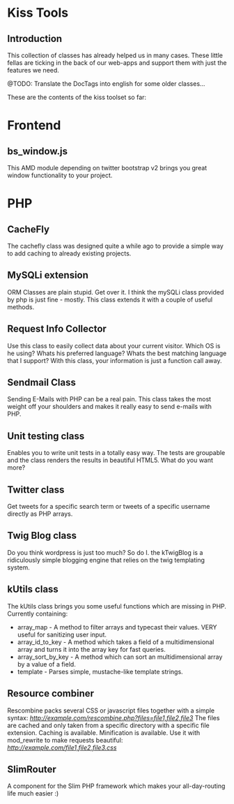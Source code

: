 Kiss Tools
==========

Introduction
------------
This collection of classes has already helped us in many cases.
These little fellas are ticking in the back of our web-apps and support them with just the features we need.

@TODO: Translate the DocTags into english for some older classes...

These are the contents of the kiss toolset so far:

Frontend
========

bs_window.js
------------
This AMD module depending on twitter bootstrap v2 brings you great window functionality to your project.


PHP
===

CacheFly
--------
The cachefly class was designed quite a while ago to provide a simple way to add caching to already existing projects.

MySQLi extension
----------------
ORM Classes are plain stupid. Get over it.
I think the mySQLi class provided by php is just fine - mostly.
This class extends it with a couple of useful methods.

Request Info Collector
----------------------
Use this class to easily collect data about your current visitor.
Which OS is he using? Whats his preferred language? Whats the best matching language that I support?
With this class, your information is just a function call away.

Sendmail Class
--------------
Sending E-Mails with PHP can be a real pain. This class takes the most weight off your shoulders and makes it really easy to send e-mails with PHP.

Unit testing class
------------------
Enables you to write unit tests in a totally easy way. The tests are groupable and the class renders the results in beautiful HTML5.
What do you want more?

Twitter class
-------------
Get tweets for a specific search term or tweets of a specific username directly as PHP arrays.

Twig Blog class
---------------
Do you think wordpress is just too much? So do I.
the kTwigBlog is a ridiculously simple blogging engine that relies on the twig templating system.

kUtils class
------------
The kUtils class brings you some useful functions which are missing in PHP.    
Currently containing:

* array_map - A method to filter arrays and typecast their values. VERY useful for sanitizing user input.
* array_id_to_key - A method which takes a field of a multidimensional array and turns it into the array key for fast queries.
* array_sort_by_key - A method which can sort an multidimensional array by a value of a field.
* template - Parses simple, mustache-like template strings.

Resource combiner
-----------------
Rescombine packs several CSS or javascript files together with a simple syntax:
*http://example.com/rescombine.php?files=file1,file2,file3*
The files are cached and only taken from a specific directory with a specific file extension. Caching is available. Minification is available.
Use it with mod_rewrite to make requests beautiful: *http://example.com/file1,file2,file3.css*

SlimRouter
----------
A component for the Slim PHP framework which makes your all-day-routing life much easier :)